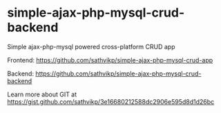 # simple-ajax-php-mysql-crud-backend
Simple ajax-php-mysql powered cross-platform CRUD app

Frontend: https://github.com/sathvikp/simple-ajax-php-mysql-crud-app

Backend: https://github.com/sathvikp/simple-ajax-php-mysql-crud-backend

Learn more about GIT at https://gist.github.com/sathvikp/3e16680212588dc2906e595d8d1d26bc
